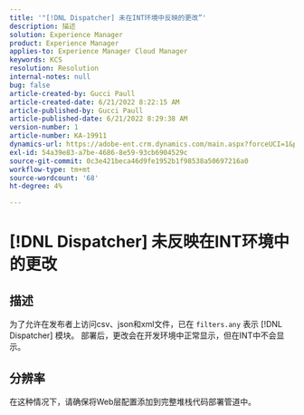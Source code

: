 ```yaml
---
title: '"[!DNL Dispatcher] 未在INT环境中反映的更改”'
description: 描述
solution: Experience Manager
product: Experience Manager
applies-to: Experience Manager Cloud Manager
keywords: KCS
resolution: Resolution
internal-notes: null
bug: false
article-created-by: Gucci Paull
article-created-date: 6/21/2022 8:22:15 AM
article-published-by: Gucci Paull
article-published-date: 6/21/2022 8:29:38 AM
version-number: 1
article-number: KA-19911
dynamics-url: https://adobe-ent.crm.dynamics.com/main.aspx?forceUCI=1&pagetype=entityrecord&etn=knowledgearticle&id=0a385a3e-3bf1-ec11-bb3d-6045bd015716
exl-id: 54a39e83-a7be-4686-8e59-93cb6904529c
source-git-commit: 0c3e421beca46d9fe1952b1f98538a50697216a0
workflow-type: tm+mt
source-wordcount: '68'
ht-degree: 4%

---
```


# [!DNL Dispatcher] 未反映在INT环境中的更改

## 描述

为了允许在发布者上访问csv、json和xml文件，已在 `filters.any` 表示 [!DNL Dispatcher] 模块。 部署后，更改会在开发环境中正常显示，但在INT中不会显示。

## 分辨率

在这种情况下，请确保将Web层配置添加到完整堆栈代码部署管道中。
